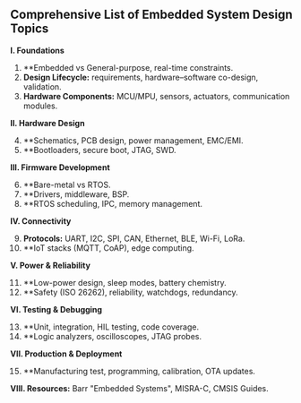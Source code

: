 ## Comprehensive List of Embedded System Design Topics

**I. Foundations**

1.  **Embedded vs General-purpose, real-time constraints.
2.  **Design Lifecycle:** requirements, hardware–software co-design, validation.
3.  **Hardware Components:** MCU/MPU, sensors, actuators, communication modules.

**II. Hardware Design**

4.  **Schematics, PCB design, power management, EMC/EMI.
5.  **Bootloaders, secure boot, JTAG, SWD.

**III. Firmware Development**

6.  **Bare-metal vs RTOS.
7.  **Drivers, middleware, BSP.
8.  **RTOS scheduling, IPC, memory management.

**IV. Connectivity**

9.  **Protocols:** UART, I2C, SPI, CAN, Ethernet, BLE, Wi-Fi, LoRa.
10. **IoT stacks (MQTT, CoAP), edge computing.

**V. Power & Reliability**

11. **Low-power design, sleep modes, battery chemistry.
12. **Safety (ISO 26262), reliability, watchdogs, redundancy.

**VI. Testing & Debugging**

13. **Unit, integration, HIL testing, code coverage.
14. **Logic analyzers, oscilloscopes, JTAG probes.

**VII. Production & Deployment**

15. **Manufacturing test, programming, calibration, OTA updates.

**VIII. Resources:** Barr "Embedded Systems", MISRA-C, CMSIS Guides.
